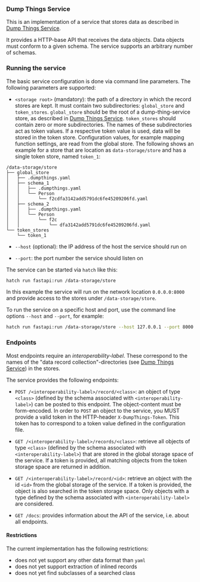 
### Dump Things Service

This is an implementation of a service that stores data as described in
[Dump Things Service](https://concepts.datalad.org/dump-things).

It provides a HTTP-base API that receives the data objects.
Data objects must conform to a given schema. The service supports an arbitrary number of schemas.

### Running the service

The basic service configuration is done via command line parameters.
The following parameters are supported:

- `<storage root>` (mandatory): the path of a directory in which the record stores are kept. It must contain two subdirectories: `global_store` and `token_stores`.
 `global_store` should be the root of a dump-thing-service store, as described in [Dump Things Service](https://concepts.datalad.org/dump-things).
 `token_stores` should contain zero or more subdirectories.
 The names of these subdirectories act as token values.
 If a respective token value is used, data will be stored in the token store.
 Configuration values, for example mapping function settings, are read from the global store.
The following shows an example for a store that are location as `data-storage/store` and has a single token store, named `token_1`:

```
/data-storage/store
├── global_store
│   ├── .dumpthings.yaml
│   ├── schema_1
│   │   ├── .dumpthings.yaml
│   │   └── Person
│   │       └── f2cdfa3142add5791dc6fe45209206fd.yaml
│   ├── schema_2
│   │   ├── .dumpthings.yaml
│   │   └── Person
│   │       └── f2c
│   │           └── dfa3142add5791dc6fe45209206fd.yaml
└── token_stores
    └── token_1
```

- `--host` (optional): the IP address of the host the service should run on


- `--port`: the port number the service should listen on

The service can be started via `hatch` like this:

```bash
hatch run fastapi:run /data-storage/store
```
In this example the service will run on the network location `0.0.0.0:8000` and provide access to the stores under `/data-storage/store`.

To run the service on a specific host and port, use the command line options `--host` and `--port`, for example:

```bash
hatch run fastapi:run /data-storage/store --host 127.0.0.1 --port 8000
```

### Endpoints

Most endpoints require an *interoperability-label*. These correspond to the names of the "data record collection"-directories (see [Dump Things Service](https://concepts.datalad.org/dump-things/)) in the stores.

The service provides the following endpoints:

- `POST /<interoperability-label>/record/<class>`: an object of type `<class>` (defined by the schema associated with `<interoperability-label>`) can be posted to this endpoint.
 The object-content must be form-encoded.
 In order to `POST` an object to the service, you MUST provide a valid token in the HTTP-header `X-DumpThings-Token`. This token has to correspond to a token value defined in the configuration file.


- `GET /<interoperability-label>/records/<class>`: retrieve all objects of type `<class>` (defined by the schema associated with `<interoperability-label>`) that are stored in the global storage space of the service.
 If a token is provided, all matching objects from the token storage space are returned in addition.


- `GET /<interoperability-label>/record/<id>`: retrieve an object with the id `<id>` from the global storage of the service. If a token is provided, the object is also searched in the token storage space. Only objects with a type defined by the schema associated with `<interoperability-label>` are considered.


- `GET /docs`: provides information about the API of the service, i.e. about all endpoints.


#### Restrictions

The current implementation has the following restrictions:

- does not yet support any other data format than `yaml`
- does not yet support extraction of inlined records
- does not yet find subclasses of a searched class
